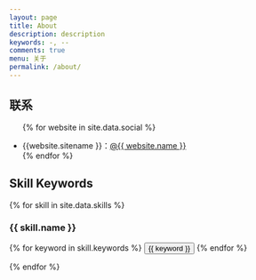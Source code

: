 ```yaml
---
layout: page
title: About
description: description
keywords: -, --
comments: true
menu: 关于
permalink: /about/
---
```


## 联系

<ul>

{% for website in site.data.social %}
<li>{{website.sitename }}：<a href="{{ website.url }}" target="_blank">@{{ website.name }}</a></li>
{% endfor %}

</ul>

## Skill Keywords

{% for skill in site.data.skills %}

### {{ skill.name }}

<div class="btn-inline">

{% for keyword in skill.keywords %}
<button class="btn btn-outline" type="button">{{ keyword }}</button>
{% endfor %}

</div>

{% endfor %}
